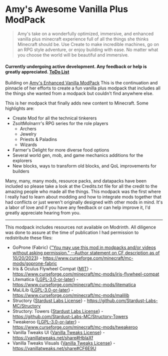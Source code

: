 # Amy's Awesome Vanilla Plus ModPack

> Amy's take on a wonderfully optimized, immersive, and enhanced vanilla plus minecraft experience full of all the things she thinks Minecraft should be. Use Create to make incredible machines, go on an RPG style adventure, or enjoy building with ease. No matter what you choose the world will be beautiful and immersive.

#### Currently undergoing active development. Any feedback or help is greatly appreciated. [ToDo List](https://github.com/amyfromearth/AmysModPacks/blob/Main/Plus/ToDo.txt)

Building on [Amy's Enhanced Vanilla ModPack](https://modrinth.com/modpack/amys-enhanced-vanilla) This is the continuation and pinnacle of her efforts to create a fun vanilla plus modpack that includes all the things she wanted from a modpack but couldn't find anywhere else. 

This is her modpack that finally adds new content to Minecraft. Some highlights are:

  * Create Mod for all the technical tinkerers
  * ZsoltMolnarrr's RPG series for the role players
    * Archers
    * Jewelry
    * Priests & Paladins
    * Wizards
  * Farmer's Delight for more diverse food options
  * Several world gen, mob, and game mechanics additions for the explorers
  * New blocks, ways to transform old blocks, and QoL improvements for builders

Many, many, many mods, resource packs, and datapacks have been included so please take a look at the Credits.txt file for all the credit to the amazing people who made all the things. This modpack was the first where I really had to learn about modding and how to integrate mods together that had conflicts or just weren't originally designed with other mods in mind. It's a labor of love and if you have any feedback or can help improve it, I'd greatly appreciate hearing from you. 

---

This modpack includes resources not available on Modrinth. All diligence was done to assure at the time of publication I had permission to redistribute these files:
* GoProne (Fabric) {["You may use this mod in modpacks and/or videos without asking permission." --Author statement on CF description as of 10/20/2023](https://www.curseforge.com/minecraft/mc-mods/goprone-fabric)} - https://www.curseforge.com/minecraft/mc-mods/goprone-fabric
* Iris & Oculus Flywheel Compat {[MIT](https://spdx.org/licenses/MIT.html)} - https://www.curseforge.com/minecraft/mc-mods/iris-flywheel-compat
* Litematica {[LGPL-3.0-or-later](https://spdx.org/licenses/LGPL-3.0-or-later.html)} - https://www.curseforge.com/minecraft/mc-mods/litematica
* MaLiLib {[LGPL-3.0-or-later](https://spdx.org/licenses/LGPL-3.0-or-later.html)} - https://www.curseforge.com/minecraft/mc-mods/malilib
* Structory {[Stardust Labs License](https://github.com/Stardust-Labs-MC/license/blob/main/license.txt)} - https://github.com/Stardust-Labs-MC/Structory
* Structory: Towers {[Stardust Labs License](https://github.com/Stardust-Labs-MC/license/blob/main/license.txt)} - https://github.com/Stardust-Labs-MC/Structory-Towers
* Tweakeroo {[LGPL-3.0-or-later](https://spdx.org/licenses/LGPL-3.0-or-later.html)} - https://www.curseforge.com/minecraft/mc-mods/tweakeroo
* Vanilla Tweaks UI {[Vanilla Tweaks License](https://vanillatweaks.net/terms/)} - https://vanillatweaks.net/share#HblaXf
* Vanilla Tweaks Visuals {[Vanilla Tweaks License](https://vanillatweaks.net/terms/)} - https://vanillatweaks.net/share#CF6E9U
